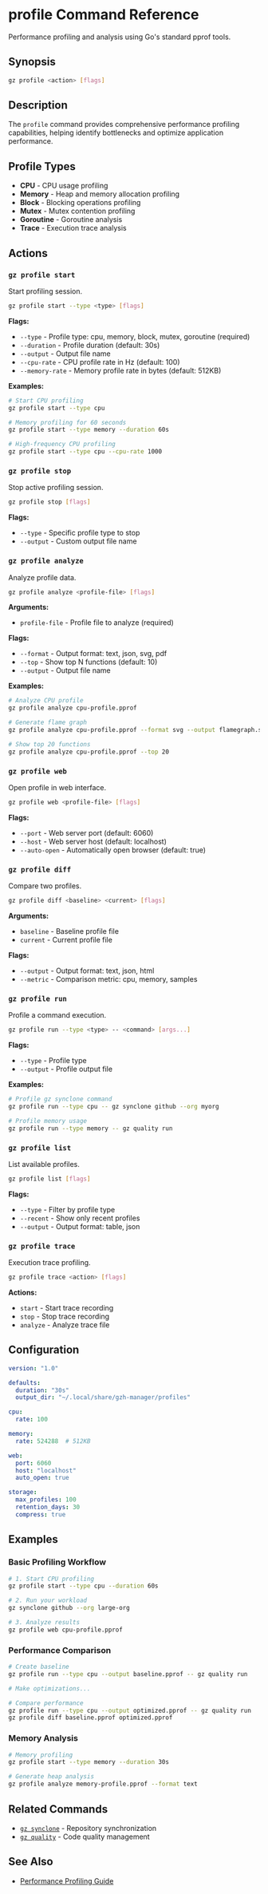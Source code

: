 # profile Command Reference

Performance profiling and analysis using Go's standard pprof tools.

## Synopsis

```bash
gz profile <action> [flags]
```

## Description

The `profile` command provides comprehensive performance profiling capabilities, helping identify bottlenecks and optimize application performance.

## Profile Types

- **CPU** - CPU usage profiling
- **Memory** - Heap and memory allocation profiling
- **Block** - Blocking operations profiling
- **Mutex** - Mutex contention profiling
- **Goroutine** - Goroutine analysis
- **Trace** - Execution trace analysis

## Actions

### `gz profile start`

Start profiling session.

```bash
gz profile start --type <type> [flags]
```

**Flags:**
- `--type` - Profile type: cpu, memory, block, mutex, goroutine (required)
- `--duration` - Profile duration (default: 30s)
- `--output` - Output file name
- `--cpu-rate` - CPU profile rate in Hz (default: 100)
- `--memory-rate` - Memory profile rate in bytes (default: 512KB)

**Examples:**
```bash
# Start CPU profiling
gz profile start --type cpu

# Memory profiling for 60 seconds
gz profile start --type memory --duration 60s

# High-frequency CPU profiling
gz profile start --type cpu --cpu-rate 1000
```

### `gz profile stop`

Stop active profiling session.

```bash
gz profile stop [flags]
```

**Flags:**
- `--type` - Specific profile type to stop
- `--output` - Custom output file name

### `gz profile analyze`

Analyze profile data.

```bash
gz profile analyze <profile-file> [flags]
```

**Arguments:**
- `profile-file` - Profile file to analyze (required)

**Flags:**
- `--format` - Output format: text, json, svg, pdf
- `--top` - Show top N functions (default: 10)
- `--output` - Output file name

**Examples:**
```bash
# Analyze CPU profile
gz profile analyze cpu-profile.pprof

# Generate flame graph
gz profile analyze cpu-profile.pprof --format svg --output flamegraph.svg

# Show top 20 functions
gz profile analyze cpu-profile.pprof --top 20
```

### `gz profile web`

Open profile in web interface.

```bash
gz profile web <profile-file> [flags]
```

**Flags:**
- `--port` - Web server port (default: 6060)
- `--host` - Web server host (default: localhost)
- `--auto-open` - Automatically open browser (default: true)

### `gz profile diff`

Compare two profiles.

```bash
gz profile diff <baseline> <current> [flags]
```

**Arguments:**
- `baseline` - Baseline profile file
- `current` - Current profile file

**Flags:**
- `--output` - Output format: text, json, html
- `--metric` - Comparison metric: cpu, memory, samples

### `gz profile run`

Profile a command execution.

```bash
gz profile run --type <type> -- <command> [args...]
```

**Flags:**
- `--type` - Profile type
- `--output` - Profile output file

**Examples:**
```bash
# Profile gz synclone command
gz profile run --type cpu -- gz synclone github --org myorg

# Profile memory usage
gz profile run --type memory -- gz quality run
```

### `gz profile list`

List available profiles.

```bash
gz profile list [flags]
```

**Flags:**
- `--type` - Filter by profile type
- `--recent` - Show only recent profiles
- `--output` - Output format: table, json

### `gz profile trace`

Execution trace profiling.

```bash
gz profile trace <action> [flags]
```

**Actions:**
- `start` - Start trace recording
- `stop` - Stop trace recording
- `analyze` - Analyze trace file

## Configuration

```yaml
version: "1.0"

defaults:
  duration: "30s"
  output_dir: "~/.local/share/gzh-manager/profiles"

cpu:
  rate: 100

memory:
  rate: 524288  # 512KB

web:
  port: 6060
  host: "localhost"
  auto_open: true

storage:
  max_profiles: 100
  retention_days: 30
  compress: true
```

## Examples

### Basic Profiling Workflow

```bash
# 1. Start CPU profiling
gz profile start --type cpu --duration 60s

# 2. Run your workload
gz synclone github --org large-org

# 3. Analyze results
gz profile web cpu-profile.pprof
```

### Performance Comparison

```bash
# Create baseline
gz profile run --type cpu --output baseline.pprof -- gz quality run

# Make optimizations...

# Compare performance
gz profile run --type cpu --output optimized.pprof -- gz quality run
gz profile diff baseline.pprof optimized.pprof
```

### Memory Analysis

```bash
# Memory profiling
gz profile start --type memory --duration 30s

# Generate heap analysis
gz profile analyze memory-profile.pprof --format text
```

## Related Commands

- [`gz synclone`](synclone.md) - Repository synchronization
- [`gz quality`](quality.md) - Code quality management

## See Also

- [Performance Profiling Guide](../03-core-features/performance-profiling.md)
